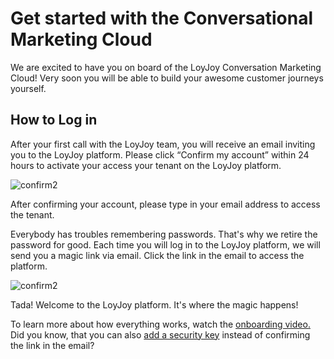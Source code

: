 # Get started with the Conversational Marketing Cloud
We are excited to have you on board of the LoyJoy Conversation Marketing Cloud! Very soon you will be able to build your awesome customer journeys yourself. 

## How to Log in

After your first call with the LoyJoy team, you will receive an email inviting you to the LoyJoy platform. Please click “Confirm my account” within 24 hours to activate your access your tenant on the LoyJoy platform.


![confirm2](https://raw.githubusercontent.com/loyjoy/welcome/master/help/welcome/confirm_account.png)


After confirming your account, please type in your email address to access the tenant.

Everybody has troubles remembering passwords. That's why we retire the password for good. Each time you will log in to the LoyJoy platform, we will send you a magic link via email. Click the link in the email to access the platform.

![confirm2](https://raw.githubusercontent.com/loyjoy/welcome/master/help/welcome/sign_in.png)

Tada! Welcome to the LoyJoy platform. It's where the magic happens!


To learn more about how everything works, watch the [onboarding video.](https://www.youtube.com/watch?v=yWjV9JyEatY&feature=emb_title)
Did you know, that you can also [add a security key](https://cloud.loyjoy.com/manager/settings) instead of confirming the link in the email?
